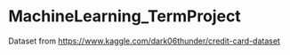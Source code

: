 # MachineLearning_TermProject

Dataset from https://www.kaggle.com/dark06thunder/credit-card-dataset